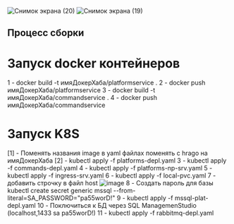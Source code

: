 ![Снимок экрана (20)](https://user-images.githubusercontent.com/87278338/181697753-aea360f4-a7b5-4202-a5fb-152ae67d4a17.png)
![Снимок экрана (19)](https://user-images.githubusercontent.com/87278338/181697771-f6794561-4207-48be-bfd9-80c99bf27679.png)

## Процесс сборки

# Запуск docker контейнеров
1 - docker build -t имяДокерХаба/platformservice .
2 - docker push имяДокерХаба/platformservice
3 - docker build -t имяДокерХаба/commandservice .
4 - docker push имяДокерХаба/commandservice

# Запуск K8S
[1] - Поменять названия image в yaml файлах поменять с hrago на имяДокерХаба
[2] - kubectl apply -f platforms-depl.yaml
3 - kubectl apply -f commands-depl.yaml
4 - kubectl apply -f platforms-np-srv.yaml
5 - kubectl apply -f ingress-srv.yaml
6 - kubectl apply -f local-pvc.yaml
7 - добавить строчку в файл host ![image](https://user-images.githubusercontent.com/87278338/181699618-c58ce878-214c-4cfb-a512-5b8e63bf699b.png)
8 - Создать пароль для базы kubectl create secret generic mssql --from-literal=SA_PASSWORD="pa55worD!"
9 - kubectl apply -f mssql-plat-depl.yaml
10 - Поключиться к БД через SQL ManagemenStudio (localhost,1433 sa pa55worD!)
11 - kubectl apply -f rabbitmq-depl.yaml
